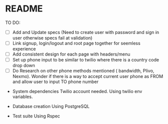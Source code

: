 # README

TO DO:

- [ ] Add and Update specs (Need to create user with password and sign in user otherwise specs fail at validation)
- [ ] Link signup, login/logout and root page together for seemless experience
- [ ] Add consistent design for each page with headers/menu
- [ ] Set up phone input to be similar to twilio where there is a country code drop down
- [ ] Do Research on other phone methods mentioned ( bandwidth, Plivo, Nexmo). Wonder if there is a way to accept current user phone as FROM and allow user to input TO phone number

* System dependencies
  Twilio account needed. Using twilio env variables.

* Database creation
  Using PostgreSQL

* Test suite
  Using Rspec

